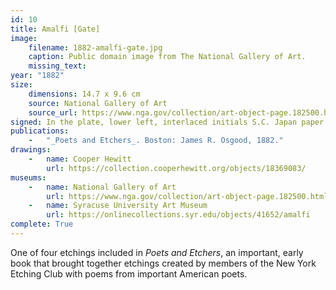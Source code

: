 ```yaml
---
id: 10
title: Amalfi [Gate]
image:
    filename: 1882-amalfi-gate.jpg
    caption: Public domain image from The National Gallery of Art.
    missing_text: 
year: "1882"
size:
    dimensions: 14.7 x 9.6 cm
    source: National Gallery of Art
    source_url: https://www.nga.gov/collection/art-object-page.182500.html
signed: In the plate, lower left, interlaced initials S.C. Japan paper edition hand-signed.
publications:
    -   "_Poets and Etchers_. Boston: James R. Osgood, 1882."
drawings:
    -   name: Cooper Hewitt
        url: https://collection.cooperhewitt.org/objects/18369083/
museums: 
    -   name: National Gallery of Art
        url: https://www.nga.gov/collection/art-object-page.182500.html
    -   name: Syracuse University Art Museum
        url: https://onlinecollections.syr.edu/objects/41652/amalfi
complete: True
---
```

One of four etchings included in _Poets and Etchers_, an important, early book that brought together etchings created by members of the New York Etching Club with poems from important American poets.